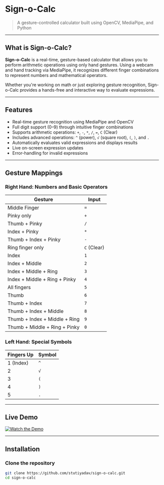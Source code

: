 # Sign-o-Calc
> A gesture-controlled calculator built using OpenCV, MediaPipe, and Python

---

## What is Sign-o-Calc?

**Sign-o-Calc** is a real-time, gesture-based calculator that allows you to perform arithmetic operations using only hand gestures. Using a webcam and hand tracking via MediaPipe, it recognizes different finger combinations to represent numbers and mathematical operators.

Whether you're working on math or just exploring gesture recognition, Sign-o-Calc provides a hands-free and interactive way to evaluate expressions.

---

## Features

- Real-time gesture recognition using MediaPipe and OpenCV
- Full digit support (0–9) through intuitive finger combinations
- Supports arithmetic operations: `+`, `-`, `*`, `/`, `=`, `C` (Clear)
- Includes advanced operations: `^` (power), `√` (square root), `(`, `)`, and `.`
- Automatically evaluates valid expressions and displays results
- Live on-screen expression updates
- Error-handling for invalid expressions

---

## Gesture Mappings

### Right Hand: Numbers and Basic Operators

| Gesture                       | Input |
|------------------------------|-------|
| Middle Finger                | `=`   |
| Pinky only                   | `+`   |
| Thumb + Pinky                | `/`   |
| Index + Pinky                | `*`   |
| Thumb + Index + Pinky        | `-`   |
| Ring finger only             | `C` (Clear) |
| Index                        | `1`   |
| Index + Middle               | `2`   |
| Index + Middle + Ring        | `3`   |
| Index + Middle + Ring + Pinky| `4`   |
| All fingers                  | `5`   |
| Thumb                        | `6`   |
| Thumb + Index                | `7`   |
| Thumb + Index + Middle       | `8`   |
| Thumb + Index + Middle + Ring| `9`   |
| Thumb + Middle + Ring + Pinky| `0`   |

### Left Hand: Special Symbols

| Fingers Up | Symbol |
|------------|--------|
| 1 (Index)  | `^`    |
| 2          | `√`    |
| 3          | `(`    |
| 4          | `)`    |
| 5          | `.`    |

---

## Live Demo

[![Watch the Demo](https://via.placeholder.com/800x450.png?text=Watch+Sign-o-Calc+Demo)](https://drive.google.com/file/d/1VEp-ocZ3whij9FCrFjuvzPHI47F0kVPA/view?usp=drive_link)

---

## Installation

### Clone the repository
```bash
git clone https://github.com/stutiyadav/sign-o-calc.git
cd sign-o-calc
